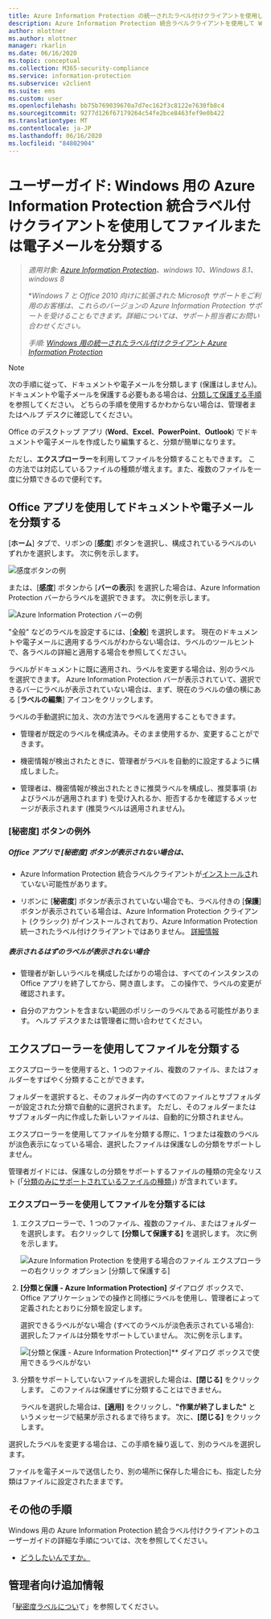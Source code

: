 ```yaml
---
title: Azure Information Protection の統一されたラベル付けクライアントを使用して分類する
description: Azure Information Protection 統合ラベルクライアントを使用して Windows 用にドキュメントと電子メールを分類する方法について説明します。
author: mlottner
ms.author: mlottner
manager: rkarlin
ms.date: 06/16/2020
ms.topic: conceptual
ms.collection: M365-security-compliance
ms.service: information-protection
ms.subservice: v2client
ms.suite: ems
ms.custom: user
ms.openlocfilehash: bb75b769039670a7d7ec162f3c8122e7630fb8c4
ms.sourcegitcommit: 9277d126f67179264c54fe2bce8463fef9e0b422
ms.translationtype: MT
ms.contentlocale: ja-JP
ms.lasthandoff: 06/16/2020
ms.locfileid: "84802904"
---
```

# <a name="user-guide-classify-a-file-or-email-by-using-the-azure-information-protection-unified-labeling-client-for-windows"></a>ユーザーガイド: Windows 用の Azure Information Protection 統合ラベル付けクライアントを使用してファイルまたは電子メールを分類する

>*適用対象: [Azure Information Protection](https://azure.microsoft.com/pricing/details/information-protection)、windows 10、Windows 8.1、windows 8*
>
> **Windows 7 と Office 2010 向けに拡張された Microsoft サポートをご利用のお客様は、これらのバージョンの Azure Information Protection サポートを受けることもできます。詳細については、サポート担当者にお問い合わせください。*
>
> *手順: [Windows 用の統一されたラベル付けクライアント Azure Information Protection](../faqs.md#whats-the-difference-between-the-azure-information-protection-client-and-the-azure-information-protection-unified-labeling-client)*

> [!NOTE]
> 次の手順に従って、ドキュメントや電子メールを分類します (保護はしません)。 ドキュメントや電子メールを保護する必要もある場合は、[分類して保護する手順](clientv2-classify-protect.md)を参照してください。 どちらの手順を使用するかわからない場合は、管理者またはヘルプ デスクに確認してください。

Office のデスクトップ アプリ (**Word**、**Excel**、**PowerPoint**、**Outlook**) でドキュメントや電子メールを作成したり編集すると、分類が簡単になります。 

ただし、**エクスプローラー**を利用してファイルを分類することもできます。 この方法では対応しているファイルの種類が増えます。また、複数のファイルを一度に分類できるので便利です。 

## <a name="using-office-apps-to-classify-your-documents-and-emails"></a>Office アプリを使用してドキュメントや電子メールを分類する

[**ホーム**] タブで、リボンの [**感度**] ボタンを選択し、構成されているラベルのいずれかを選択します。 次に例を示します。

![感度ボタンの例](../media/sensitivity-not-set-callout.png)

または、[**感度**] ボタンから [**バーの表示**] を選択した場合は、Azure Information Protection バーからラベルを選択できます。 次に例を示します。

![Azure Information Protection バーの例](../media/info-protect-barv2-not-set-callout.png)

"全般" などのラベルを設定するには、[**全般**] を選択します。 現在のドキュメントや電子メールに適用するラベルがわからない場合は、ラベルのツールヒントで、各ラベルの詳細と適用する場合を参照してください。 

ラベルがドキュメントに既に適用され、ラベルを変更する場合は、別のラベルを選択できます。 Azure Information Protection バーが表示されていて、選択できるバーにラベルが表示されていない場合は、まず、現在のラベルの値の横にある [**ラベルの編集**] アイコンをクリックします。

ラベルの手動選択に加え、次の方法でラベルを適用することもできます。

- 管理者が既定のラベルを構成済み。そのまま使用するか、変更することができます。

- 機密情報が検出されたときに、管理者がラベルを自動的に設定するように構成しました。

- 管理者は、機密情報が検出されたときに推奨ラベルを構成し、推奨事項 (およびラベルが適用されます) を受け入れるか、拒否するかを確認するメッセージが表示されます (推奨ラベルは適用されません)。

### <a name="exceptions-for-the-sensitivity-button"></a>[秘密度] ボタンの例外

##### <a name="dont-see-the-sensitivity-button-in-your-office-apps"></a>Office アプリで [秘密度] ボタンが表示されない場合は、

- Azure Information Protection 統合ラベルクライアントが[インストールさ](install-unifiedlabelingclient-app.md)れていない可能性があります。

- リボンに [**秘密度**] ボタンが表示されていない場合でも、ラベル付きの [**保護**] ボタンが表示されている場合は、Azure Information Protection クライアント (クラシック) がインストールされており、Azure Information Protection 統一されたラベル付けクライアントではありません。 [詳細情報](../faqs.md#whats-the-difference-between-the-azure-information-protection-client-and-the-azure-information-protection-unified-labeling-client)

##### <a name="is-the-label-that-you-expect-to-see-not-displayed"></a>表示されるはずのラベルが表示されない場合 

- 管理者が新しいラベルを構成したばかりの場合は、すべてのインスタンスの Office アプリを終了してから、開き直します。 この操作で、ラベルの変更が確認されます。

- 自分のアカウントを含まない範囲のポリシーのラベルである可能性があります。 ヘルプ デスクまたは管理者に問い合わせてください。


## <a name="using-file-explorer-to-classify-files"></a>エクスプローラーを使用してファイルを分類する

エクスプローラーを使用すると、1 つのファイル、複数のファイル、またはフォルダーをすばやく分類することができます。 

フォルダーを選択すると、そのフォルダー内のすべてのファイルとサブフォルダーが設定された分類で自動的に選択されます。 ただし、そのフォルダーまたはサブフォルダー内に作成した新しいファイルは、自動的に分類されません。

エクスプローラーを使用してファイルを分類する際に、1 つまたは複数のラベルが淡色表示になっている場合、選択したファイルは保護なしの分類をサポートしません。

管理者ガイドには、保護なしの分類をサポートするファイルの種類の完全なリスト (「[分類のみにサポートされているファイルの種類](clientv2-admin-guide-file-types.md#file-types-supported-for-classification-only)」) が含まれています。

### <a name="to-classify-a-file-by-using-file-explorer"></a>エクスプローラーを使用してファイルを分類するには

1. エクスプローラーで、1 つのファイル、複数のファイル、またはフォルダーを選択します。 右クリックして **[分類して保護する]** を選択します。 次に例を示します。
    
    ![Azure Information Protection を使用する場合のファイル エクスプローラーの右クリック オプション [分類して保護する]](../media/right-click-classify-protect-folder.png)

2. **[分類と保護 - Azure Information Protection]** ダイアログ ボックスで、Office アプリケーションでの操作と同様にラベルを使用し、管理者によって定義されたとおりに分類を設定します。 
    
    選択できるラベルがない場合 (すべてのラベルが淡色表示されている場合): 選択したファイルは分類をサポートしていません。 次に例を示します。
    
    ![[分類と保護 - Azure Information Protection]** ダイアログ ボックスで使用できるラベルがない](../media/v2info-protect-dialog-labels-dimmed.png)

3. 分類をサポートしていないファイルを選択した場合は、**[閉じる]** をクリックします。 このファイルは保護せずに分類することはできません。
    
    ラベルを選択した場合は、**[適用]** をクリックし、**"作業が終了しました"** というメッセージで結果が示されるまで待ちます。 次に、**[閉じる]** をクリックします。

選択したラベルを変更する場合は、この手順を繰り返して、別のラベルを選択します。

ファイルを電子メールで送信したり、別の場所に保存した場合にも、指定した分類はファイルに設定されたままです。 

## <a name="other-instructions"></a>その他の手順

Windows 用の Azure Information Protection 統合ラベル付けクライアントのユーザーガイドの詳細な手順については、次を参照してください。

- [どうしたいんですか。](clientv2-user-guide.md#what-do-you-want-to-do)

## <a name="additional-information-for-administrators"></a>管理者向け追加情報

「[秘密度ラベルについ](/microsoft-365/compliance/sensitivity-labels)て」を参照してください。

